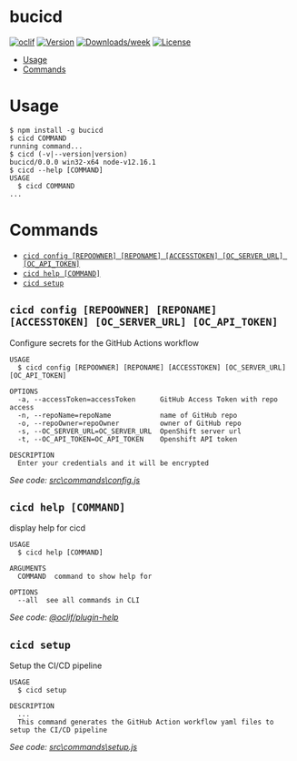 bucicd
====



[![oclif](https://img.shields.io/badge/cli-oclif-brightgreen.svg)](https://oclif.io)
[![Version](https://img.shields.io/npm/v/cicd.svg)](https://npmjs.org/package/ychen01)
[![Downloads/week](https://img.shields.io/npm/dw/cicd.svg)](https://npmjs.org/package/ychen01)
[![License](https://img.shields.io/npm/l/cicd.svg)](https://github.com/yanchen01/cicd_cli/blob/master/package.json)

<!-- toc -->
* [Usage](#usage)
* [Commands](#commands)
<!-- tocstop -->
# Usage
<!-- usage -->
```sh-session
$ npm install -g bucicd
$ cicd COMMAND
running command...
$ cicd (-v|--version|version)
bucicd/0.0.0 win32-x64 node-v12.16.1
$ cicd --help [COMMAND]
USAGE
  $ cicd COMMAND
...
```
<!-- usagestop -->
# Commands
<!-- commands -->
* [`cicd config [REPOOWNER] [REPONAME] [ACCESSTOKEN] [OC_SERVER_URL] [OC_API_TOKEN]`](#cicd-config-repoowner-reponame-accesstoken-oc_server_url-oc_api_token)
* [`cicd help [COMMAND]`](#cicd-help-command)
* [`cicd setup`](#cicd-setup)

## `cicd config [REPOOWNER] [REPONAME] [ACCESSTOKEN] [OC_SERVER_URL] [OC_API_TOKEN]`

Configure secrets for the GitHub Actions workflow

```
USAGE
  $ cicd config [REPOOWNER] [REPONAME] [ACCESSTOKEN] [OC_SERVER_URL] [OC_API_TOKEN]

OPTIONS
  -a, --accessToken=accessToken      GitHub Access Token with repo access
  -n, --repoName=repoName            name of GitHub repo
  -o, --repoOwner=repoOwner          owner of GitHub repo
  -s, --OC_SERVER_URL=OC_SERVER_URL  OpenShift server url
  -t, --OC_API_TOKEN=OC_API_TOKEN    Openshift API token

DESCRIPTION
  Enter your credentials and it will be encrypted
```

_See code: [src\commands\config.js](https://github.com/yanchen01/cicd_cli/blob/v0.0.0/src\commands\config.js)_

## `cicd help [COMMAND]`

display help for cicd

```
USAGE
  $ cicd help [COMMAND]

ARGUMENTS
  COMMAND  command to show help for

OPTIONS
  --all  see all commands in CLI
```

_See code: [@oclif/plugin-help](https://github.com/oclif/plugin-help/blob/v3.2.0/src\commands\help.ts)_

## `cicd setup`

Setup the CI/CD pipeline

```
USAGE
  $ cicd setup

DESCRIPTION
  ...
  This command generates the GitHub Action workflow yaml files to setup the CI/CD pipeline
```

_See code: [src\commands\setup.js](https://github.com/yanchen01/cicd_cli/blob/v0.0.0/src\commands\setup.js)_
<!-- commandsstop -->

